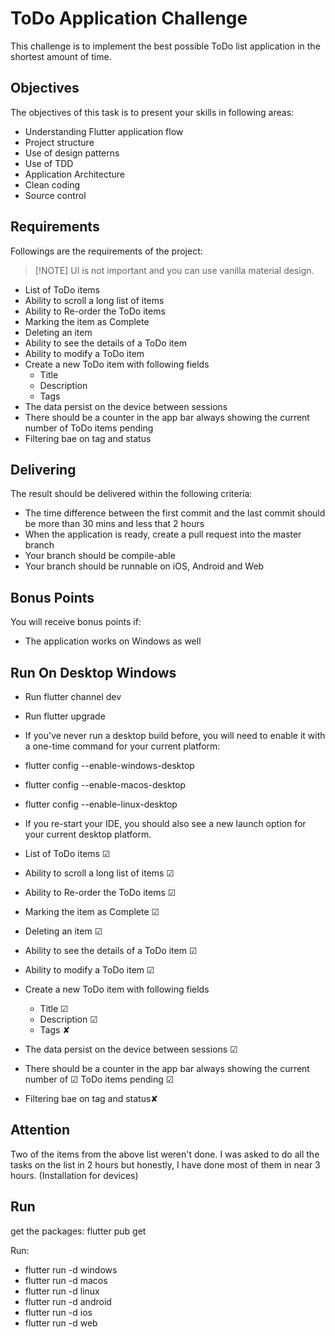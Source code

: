 # ToDo Application Challenge

This challenge is to implement the best possible ToDo list application in the
shortest amount of time.

## Objectives

The objectives of this task is to present your skills in following areas:

- Understanding Flutter application flow
- Project structure
- Use of design patterns
- Use of TDD
- Application Architecture
- Clean coding
- Source control

## Requirements

Followings are the requirements of the project:

> [!NOTE] UI is not important and you can use vanilla material design.

- List of ToDo items
- Ability to scroll a long list of items
- Ability to Re-order the ToDo items
- Marking the item as Complete
- Deleting an item
- Ability to see the details of a ToDo item
- Ability to modify a ToDo item
- Create a new ToDo item with following fields
  - Title
  - Description
  - Tags
- The data persist on the device between sessions
- There should be a counter in the app bar always showing the current number of
  ToDo items pending
- Filtering bae on tag and status

## Delivering

The result should be delivered within the following criteria:

- The time difference between the first commit and the last commit should be
  more than 30 mins and less that 2 hours
- When the application is ready, create a pull request into the master branch
- Your branch should be compile-able
- Your branch should be runnable on iOS, Android and Web

## Bonus Points

You will receive bonus points if:

- The application works on Windows as well

## Run On Desktop Windows
- Run flutter channel dev
- Run flutter upgrade
- If you've never run a desktop build before, 
you will need to enable it with a one-time command for your current platform:

- flutter config --enable-windows-desktop
- flutter config --enable-macos-desktop
- flutter config --enable-linux-desktop

- If you re-start your IDE, you should also see a new launch option for your 
current desktop platform.


- List of ToDo items ☑
- Ability to scroll a long list of items ☑
- Ability to Re-order the ToDo items ☑
- Marking the item as Complete ☑
- Deleting an item ☑
- Ability to see the details of a ToDo item ☑
- Ability to modify a ToDo item ☑
- Create a new ToDo item with following fields
  - Title ☑
  - Description ☑
  - Tags ✘
- The data persist on the device between sessions ☑
- There should be a counter in the app bar always showing the current number of ☑
  ToDo items pending ☑
- Filtering bae on tag and status️✘

## Attention
Two of the items from the above list weren't done. 
I was asked to do all the tasks on the list in 2 hours but honestly, 
I have done most of them in near 3 hours.
(Installation for devices)

## Run
get the packages: flutter pub get

Run:
- flutter run -d windows
- flutter run -d macos
- flutter run -d linux
- flutter run -d android
- flutter run -d ios
- flutter run -d web
